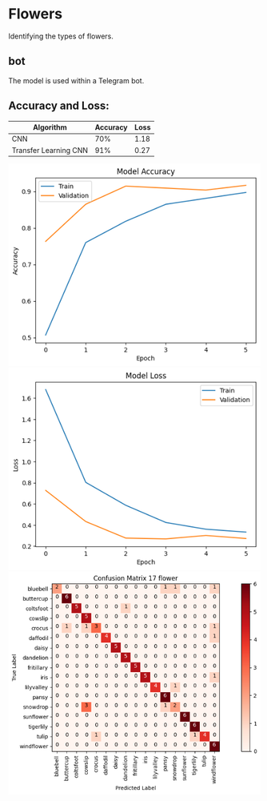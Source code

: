 # Flowers
Identifying the types of flowers.
## bot
The model is used within a Telegram bot.

## Accuracy and Loss:

|Algorithm|Accuracy|Loss|
|---------|--------|----|
|CNN |70%|1.18|
|Transfer Learning CNN |91%|0.27|


!["image](https://github.com/Moein-Moatali-2006/DeepLearning/blob/main/Transfer%20Learning/17Flowers/Acc_ch.png)
!["image](https://github.com/Moein-Moatali-2006/DeepLearning/blob/main/Transfer%20Learning/17Flowers/loss_ch.png)
!["image](https://github.com/Moein-Moatali-2006/DeepLearning/blob/main/Transfer%20Learning/17Flowers/conMX.png)